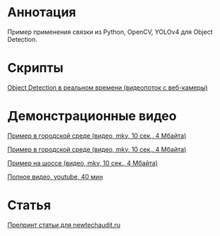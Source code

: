 # Аннотация

Пример применения связки из Python, OpenCV, YOLOv4 для Object Detection.

# Скрипты

[Object Detection в реальном времени (видеопоток с веб-камеры)](../blob/main/object_detector_yolov4-tiny.py)

# Демонстрационные видео

[Пример в городской среде (видео, mkv, 10 сек., 4 Мбайта)](../blob/main/dashcam_city_rostov.mkv)

[Пример в городской среде (видео, mkv, 10 сек., 4 Мбайта)](../blob/main/dashcam_city_yaroslavl.mkv)

[Пример на шоссе (видео, mkv, 10 сек., 4 Мбайта)](../blob/main/dashcam_intercity_rostov-yaroslavl.mkv)

[Полное видео, youtube, 40 мин](https://www.youtube.com/watch?v=hk09F5n1idw)

# Статья

[Препринт статьи для newtechaudit.ru](../blob/main/Object%20Detection%20with%20Python%2C%20OpenCV%20and%20YOLOv4%20(preprint)%20(v1).pdf)
